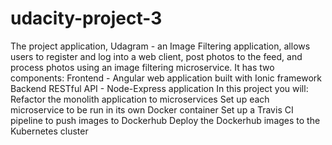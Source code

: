 # udacity-project-3
The project application, Udagram - an Image Filtering application, allows users to register and log into a web client, post photos to the feed, and process photos using an image filtering microservice. It has two components:  Frontend - Angular web application built with Ionic framework Backend RESTful API - Node-Express application In this project you will:  Refactor the monolith application to microservices Set up each microservice to be run in its own Docker container Set up a Travis CI pipeline to push images to Dockerhub Deploy the Dockerhub images to the Kubernetes cluster
